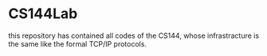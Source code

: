 # CS144Lab
this repository has contained all codes of the CS144, whose infrastracture is the same like the formal TCP/IP protocols.

